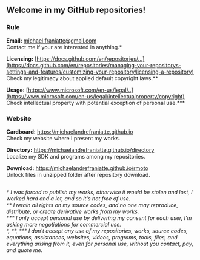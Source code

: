 ﻿## Welcome in my GitHub repositories!  
  
### Rule  
  
**Email:** michael.franiatte@gmail.com  
Contact me if your are interested in anything.\*  
  
**Licensing:** [https://docs.github.com/en/repositories/...](https://docs.github.com/en/repositories/managing-your-repositorys-settings-and-features/customizing-your-repository/licensing-a-repository)  
Check my legitimacy about applied default copyright laws.\*\*  
  
**Usage:** [https://www.microsoft.com/en-us/legal/..](https://www.microsoft.com/en-us/legal/intellectualproperty/copyright)  
Check intellectual property with potential exception of personal use.\*\*\*  
  
### Website  
  
**Cardboard:** https://michaelandrefraniatte.github.io  
Check my website where I present my works.  
  
**Directory:** https://michaelandrefraniatte.github.io/directory  
Localize my SDK and programs among my repositories.  
  
**Download:** https://michaelandrefraniatte.github.io/rmoto  
Unlock files in unzipped folder after repository download.  
  
##  
*\* I was forced to publish my works, otherwise it would be stolen and lost, I worked hard and a lot, and so it's not free of use.*  
*\*\* I retain all rights on my source codes, and no one may reproduce, distribute, or create derivative works from my works.*  
*\*\*\* I only accept personal use by delivering my consent for each user, I'm asking more negotiations for commercial use.*  
*\*, \*\*, \*\*\* I don't accept any use of my repositories, works, source codes, equations, assistances, websites, videos, programs, tools, files, and everything arising from it, even for personal use, without you contact, pay, and quote me.*  